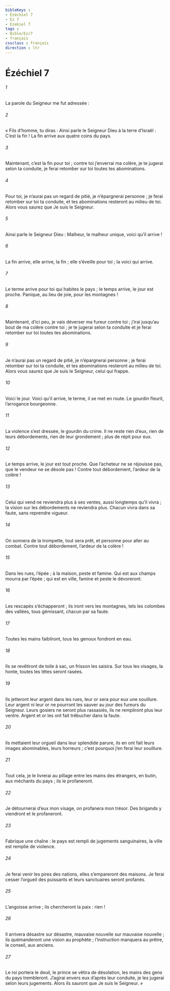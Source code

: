 ```yaml
---
bibleKeys : 
- Ézéchiel 7
- Ez 7
- Ezekiel 7
tags : 
- Bible/Ez/7
- français
cssclass : français
direction : ltr
---
```


# Ézéchiel 7

###### 1
La parole du Seigneur me fut adressée :
###### 2
« Fils d’homme, tu diras :
Ainsi parle le Seigneur Dieu à la terre d’Israël :
C’est la fin ! La fin arrive aux quatre coins du pays.
###### 3
Maintenant, c’est la fin pour toi ;
contre toi j’enverrai ma colère,
je te jugerai selon ta conduite,
je ferai retomber sur toi toutes tes abominations.
###### 4
Pour toi, je n’aurai pas un regard de pitié,
je n’épargnerai personne ;
je ferai retomber sur toi ta conduite,
et tes abominations resteront au milieu de toi.
Alors vous saurez que Je suis le Seigneur.
###### 5
Ainsi parle le Seigneur Dieu :
Malheur, le malheur unique, voici qu’il arrive !
###### 6
La fin arrive, elle arrive, la fin ;
elle s’éveille pour toi ; la voici qui arrive.
###### 7
Le terme arrive pour toi qui habites le pays ;
le temps arrive, le jour est proche.
Panique, au lieu de joie, pour les montagnes !
###### 8
Maintenant, d’ici peu, je vais déverser ma fureur contre toi ;
j’irai jusqu’au bout de ma colère contre toi ;
je te jugerai selon ta conduite
et je ferai retomber sur toi toutes tes abominations.
###### 9
Je n’aurai pas un regard de pitié,
je n’épargnerai personne ;
je ferai retomber sur toi ta conduite,
et tes abominations resteront au milieu de toi.
Alors vous saurez que Je suis le Seigneur, celui qui frappe.
###### 10
Voici le jour.
Voici qu’il arrive, le terme, il se met en route.
Le gourdin fleurit, l’arrogance bourgeonne.
###### 11
La violence s’est dressée, le gourdin du crime.
Il ne reste rien d’eux, rien de leurs débordements,
rien de leur grondement ;
plus de répit pour eux.
###### 12
Le temps arrive, le jour est tout proche.
Que l’acheteur ne se réjouisse pas,
que le vendeur ne se désole pas !
Contre tout débordement, l’ardeur de la colère !
###### 13
Celui qui vend ne reviendra plus à ses ventes,
aussi longtemps qu’il vivra ;
la vision sur les débordements ne reviendra plus.
Chacun vivra dans sa faute,
sans reprendre vigueur.
###### 14
On sonnera de la trompette,
tout sera prêt, et personne pour aller au combat.
Contre tout débordement, l’ardeur de la colère !
###### 15
Dans les rues, l’épée ;
à la maison, peste et famine.
Qui est aux champs mourra par l’épée ;
qui est en ville, famine et peste le dévoreront.
###### 16
Les rescapés s’échapperont ;
ils iront vers les montagnes, tels les colombes des vallées,
tous gémissant, chacun par sa faute.
###### 17
Toutes les mains faibliront,
tous les genoux fondront en eau.
###### 18
Ils se revêtiront de toile à sac,
un frisson les saisira.
Sur tous les visages, la honte,
toutes les têtes seront rasées.
###### 19
Ils jetteront leur argent dans les rues,
leur or sera pour eux une souillure.
Leur argent ni leur or ne pourront les sauver
au jour des fureurs du Seigneur.
Leurs gosiers ne seront plus rassasiés,
ils ne rempliront plus leur ventre.
Argent et or les ont fait trébucher dans la faute.
###### 20
Ils mettaient leur orgueil dans leur splendide parure,
ils en ont fait leurs images abominables, leurs horreurs ;
c’est pourquoi j’en ferai leur souillure.
###### 21
Tout cela, je le livrerai au pillage entre les mains des étrangers,
en butin, aux méchants du pays ;
ils le profaneront.
###### 22
Je détournerai d’eux mon visage,
on profanera mon trésor.
Des brigands y viendront
et le profaneront.
###### 23
Fabrique une chaîne :
le pays est rempli de jugements sanguinaires,
la ville est remplie de violence.
###### 24
Je ferai venir les pires des nations,
elles s’empareront des maisons.
Je ferai cesser l’orgueil des puissants
et leurs sanctuaires seront profanés.
###### 25
L’angoisse arrive ;
ils chercheront la paix : rien !
###### 26
Il arrivera désastre sur désastre,
mauvaise nouvelle sur mauvaise nouvelle ;
ils quémanderont une vision au prophète ;
l’instruction manquera au prêtre,
le conseil, aux anciens.
###### 27
Le roi portera le deuil,
le prince se vêtira de désolation,
les mains des gens du pays trembleront.
J’agirai envers eux d’après leur conduite,
je les jugerai selon leurs jugements.
Alors ils sauront que Je suis le Seigneur. »
